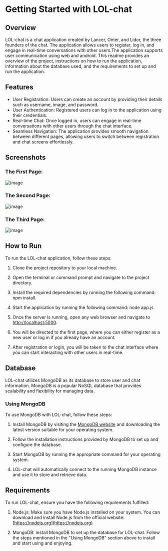 # Getting Started with LOL-chat

## Overview
LOL-chat is a chat application created by Lancer, Omer, and Lidor, the three founders of the chat. The application allows users to register, log in, and engage in real-time conversations with other users.The application supports user communication using web and android.
This readme provides an overview of the project, instructions on how to run the application, information about the database used, and the requirements to set up and run the application.

## Features

- User Registration: Users can create an account by providing their details such as username, image, and password.
- User Authentication: Registered users can log in to the application using their credentials.
- Real-time Chat: Once logged in, users can engage in real-time conversations with other users through the chat interface.
- Seamless Navigation: The application provides smooth navigation between different pages, allowing users to switch between registration and chat screens effortlessly.

## Screenshots

### The First Page:
![image](https://github.com/lidormoryosef/ex2/assets/107669637/f8d01c3a-1db7-459e-87fa-8fbfc9e38ace)

### The Second Page:
![image](https://github.com/lidormoryosef/ex2/assets/107669637/24a4505a-766a-4bfb-8bd2-09cb0131c609)

### The Third Page:
![image](https://github.com/lidormoryosef/ex2/assets/107669637/afe52f42-8ad0-48a2-bd66-e40e75917a1f)

## How to Run

To run the LOL-chat application, follow these steps:

1. Clone the project repository to your local machine.

2. Open the terminal or command prompt and navigate to the project directory.

3. Install the required dependencies by running the following command: npm install.

4. Start the application by running the following command: node app.js

5. Once the server is running, open any web browser and navigate to [http://localhost:5000](http://localhost:5000).

6. You will be directed to the first page, where you can either register as a new user or log in if you already have an account.

7. After registration or login, you will be taken to the chat interface where you can start interacting with other users in real-time.

## Database

LOL-chat utilizes MongoDB as its database to store user and chat information. MongoDB is a popular NoSQL database that provides scalability and flexibility for managing data.

### Using MongoDB

To use MongoDB with LOL-chat, follow these steps:

1. Install MongoDB by visiting the [MongoDB website](https://www.mongodb.com/) and downloading the latest version suitable for your operating system.

2. Follow the installation instructions provided by MongoDB to set up and configure the database.

3. Start MongoDB by running the appropriate command for your operating system.

4. LOL-chat will automatically connect to the running MongoDB instance and use it to store and retrieve data.

## Requirements

To run LOL-chat, ensure you have the following requirements fulfilled:

1. Node.js: Make sure you have Node.js installed on your system. You can download and install Node.js from the official website: [https://nodejs.org](https://nodejs.org)

2. MongoDB: Install MongoDB to set up the database for LOL-chat. Follow the steps mentioned in the "Using MongoDB" section above to install and
start using and enjoying.


